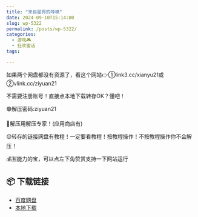 ```yaml
---
title: "来自星界的呼唤"
date: 2024-09-10T15:14:00
slug: wp-5322
permalink: /posts/wp-5322/
categories:
  - 游戏🎮
  - 狂欢蜜话
tags:

---
```


如果两个网盘都没有资源了，看这个网站👉①link3.cc/xianyu21或②vlink.cc/ziyuan21

不需要注册账号！直接点本地下载转存OK？懂吧！

🟢解压密码:ziyuan21

🔵解压用解压专家！(应用商店有)

🟡转存的链接网盘有教程！一定要看教程！按教程操作！不按教程操作你不会解压！

💰🈶能力的宝，可以点左下角赞赏支持一下网站运行

## 📦 下载链接
- [百度网盘](https://blziyuan21.com/pay-download/5322?key=857cca09a4&down_id=0)
- [本地下载](https://blziyuan21.com/pay-download/5322?key=857cca09a4&down_id=1)

